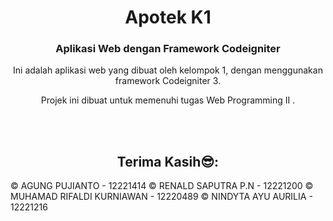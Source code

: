 <h1 align="center">Apotek K1</h1>
<h3 align="center">Aplikasi Web dengan Framework Codeigniter</h3>


<p align='center'>Ini adalah aplikasi web yang dibuat oleh kelompok 1, dengan menggunakan framework Codeigniter 3.</p>

<p align='center'>Projek ini dibuat untuk memenuhi tugas Web Programming II .</p>

<br>
<br>
<h2 align='center'>Terima Kasih😎:</h2>


© AGUNG PUJIANTO             - 12221414
© RENALD SAPUTRA P.N         - 12221200
© MUHAMAD RIFALDI KURNIAWAN  - 12220489
© NINDYTA AYU AURILIA        - 12221216
